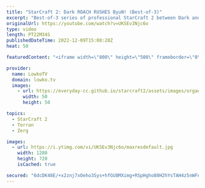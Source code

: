```yaml
---
title: "StarCraft 2: Dark ROACH RUSHES ByuN! (Best-of-3)"
excerpt: "Best-of-3 series of professional StarCraft 2 between Dark and ByuN. In this series Dark decides to rush out Roaches several times. Even though the Zergling Baneling based armies are very popular at the professional level, Dark shows time and time again that Roaches and Ravagers are very valuable units."
originalUrl: https://youtube.com/watch?v=UKSEv3Njc6o
type: video
length: PT22M34S
publishedDateTime: 2022-12-09T15:08:28Z
heat: 50

featuredContent: "<iframe width=\"800\" height=\"500\" frameborder=\"0\" src=\"https://www.youtube.com/embed/UKSEv3Njc6o\" allow=\"accelerometer; autoplay; encrypted-media; gyroscope; picture-in-picture\" allowfullscreen></iframe>"

provider:
  name: LowkoTV
  domain: lowko.tv
  images:
    - url: https://everyday-cc.github.io/starcraft2/assets/images/organizations/lowko.tv-50x50.jpg
      width: 50
      height: 50

topics:
  - StarCraft 2
  - Terran
  - Zerg

images:
  - url: https://i.ytimg.com/vi/UKSEv3Njc6o/maxresdefault.jpg
    width: 1280
    height: 720
    isCached: true

secured: "6dcDK48E/+x2znj7xOeho3Sys+hfGU8MXimg+RSpHgho80H2hYsTAH4z5nWFnc1H/ir6HF7V/T6zLYpkgB2pnMSVsbgND5Auv/Rfzbrj24i/9oCVcpbOLbSJ5ros1LBvxIReSeA7JdsYGUowkeu6ekF9ZgkoaUw2QFd18cMVod3NyPDRPhZ+N3en0aH9Va9gY/uDyYyPUNYnftjkFtmAeZky6LFxzuVIwnuOHg97ub0ZdI7TSTa1qPXvak8Nccncm7k1rPuW7mSKNObKl+WT2f0Y+KFWT23FGWq+1M/i8n/iC+qEC1/oRqgQy6D3CzzPsFj4mkXP3eVFXwkYRXzD8oVLt/D8C149eu5gfoVaZ4MoRZKJOmrTrdMTBWaUHwhV2nLzNEbS8tRMonVstFAr10LD6dTd8W/8037PomcjNik=;uo19xUKQ+M4upKf72Bt0mg=="
---
```


